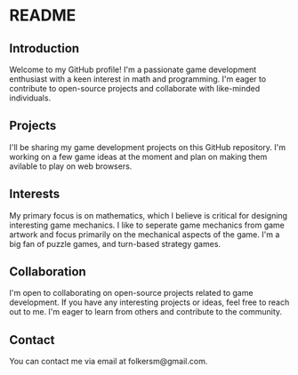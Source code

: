 
<h1>README</h1>
<h2>Introduction</h2>
Welcome to my GitHub profile! I'm a passionate game development enthusiast with a keen interest in math and programming. I'm eager to contribute to open-source projects and collaborate with like-minded individuals.

<h2>Projects</h2>
I'll be sharing my game development projects on this GitHub repository. I'm working on a few game ideas at the moment and plan on making them avilable to play on web browsers. 

<h2>Interests</h2>
My primary focus is on mathematics, which I believe is critical for designing interesting game mechanics. I like to seperate game mechanics from game artwork and focus primarily on the mechanical aspects of the game. I'm a big fan of puzzle games, and turn-based strategy games. 

<h2>Collaboration</h2>
I'm open to collaborating on open-source projects related to game development. If you have any interesting projects or ideas, feel free to reach out to me. I'm eager to learn from others and contribute to the community.

<h2>Contact</h2>
You can contact me via email at folkersm@gmail.com. 







